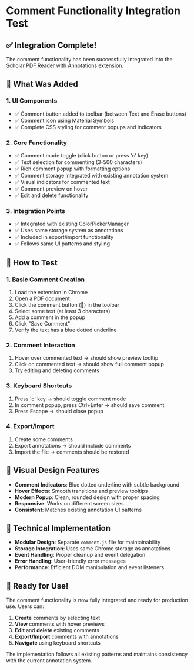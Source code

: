 # Comment Functionality Integration Test

## ✅ Integration Complete!

The comment functionality has been successfully integrated into the Scholar PDF Reader with Annotations extension.

## 🔧 What Was Added

### 1. **UI Components**
- ✅ Comment button added to toolbar (between Text and Erase buttons)
- ✅ Comment icon using Material Symbols
- ✅ Complete CSS styling for comment popups and indicators

### 2. **Core Functionality**
- ✅ Comment mode toggle (click button or press 'c' key)
- ✅ Text selection for commenting (3-500 characters)
- ✅ Rich comment popup with formatting options
- ✅ Comment storage integrated with existing annotation system
- ✅ Visual indicators for commented text
- ✅ Comment preview on hover
- ✅ Edit and delete functionality

### 3. **Integration Points**
- ✅ Integrated with existing ColorPickerManager
- ✅ Uses same storage system as annotations
- ✅ Included in export/import functionality
- ✅ Follows same UI patterns and styling

## 🧪 How to Test

### 1. **Basic Comment Creation**
1. Load the extension in Chrome
2. Open a PDF document
3. Click the comment button (💬) in the toolbar
4. Select some text (at least 3 characters)
5. Add a comment in the popup
6. Click "Save Comment"
7. Verify the text has a blue dotted underline

### 2. **Comment Interaction**
1. Hover over commented text → should show preview tooltip
2. Click on commented text → should show full comment popup
3. Try editing and deleting comments

### 3. **Keyboard Shortcuts**
1. Press 'c' key → should toggle comment mode
2. In comment popup, press Ctrl+Enter → should save comment
3. Press Escape → should close popup

### 4. **Export/Import**
1. Create some comments
2. Export annotations → should include comments
3. Import the file → comments should be restored

## 🎨 Visual Design Features

- **Comment Indicators**: Blue dotted underline with subtle background
- **Hover Effects**: Smooth transitions and preview tooltips
- **Modern Popup**: Clean, rounded design with proper spacing
- **Responsive**: Works on different screen sizes
- **Consistent**: Matches existing annotation UI patterns

## 🔧 Technical Implementation

- **Modular Design**: Separate `comment.js` file for maintainability
- **Storage Integration**: Uses same Chrome storage as annotations
- **Event Handling**: Proper cleanup and event delegation
- **Error Handling**: User-friendly error messages
- **Performance**: Efficient DOM manipulation and event listeners

## 🚀 Ready for Use!

The comment functionality is now fully integrated and ready for production use. Users can:

1. **Create** comments by selecting text
2. **View** comments with hover previews
3. **Edit** and **delete** existing comments
4. **Export/Import** comments with annotations
5. **Navigate** using keyboard shortcuts

The implementation follows all existing patterns and maintains consistency with the current annotation system. 